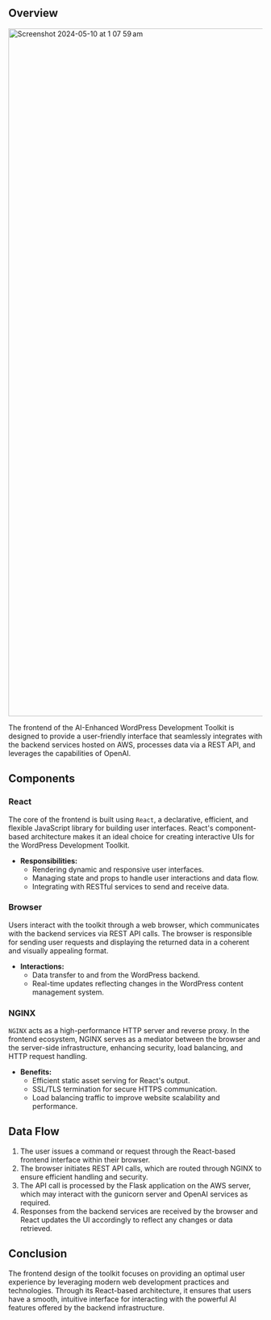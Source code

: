 
## Overview

<img width="1362" alt="Screenshot 2024-05-10 at 1 07 59 am" src="https://github.com/ZIYANGSONG2003/AI-Enhanced-WordPress-Development-Toolkit/assets/137986002/f84f27d9-9d4e-4ab7-9349-e79dcc6dbad4">




The frontend of the AI-Enhanced WordPress Development Toolkit is designed to provide a user-friendly interface that seamlessly integrates with the backend services hosted on AWS, processes data via a REST API, and leverages the capabilities of OpenAI.


## Components

### React

The core of the frontend is built using `React`, a declarative, efficient, and flexible JavaScript library for building user interfaces. React's component-based architecture makes it an ideal choice for creating interactive UIs for the WordPress Development Toolkit.

- **Responsibilities:**
  - Rendering dynamic and responsive user interfaces.
  - Managing state and props to handle user interactions and data flow.
  - Integrating with RESTful services to send and receive data.

### Browser

Users interact with the toolkit through a web browser, which communicates with the backend services via REST API calls. The browser is responsible for sending user requests and displaying the returned data in a coherent and visually appealing format.

- **Interactions:**
  - Data transfer to and from the WordPress backend.
  - Real-time updates reflecting changes in the WordPress content management system.

### NGINX

`NGINX` acts as a high-performance HTTP server and reverse proxy. In the frontend ecosystem, NGINX serves as a mediator between the browser and the server-side infrastructure, enhancing security, load balancing, and HTTP request handling.

- **Benefits:**
  - Efficient static asset serving for React's output.
  - SSL/TLS termination for secure HTTPS communication.
  - Load balancing traffic to improve website scalability and performance.

## Data Flow

1. The user issues a command or request through the React-based frontend interface within their browser.
2. The browser initiates REST API calls, which are routed through NGINX to ensure efficient handling and security.
3. The API call is processed by the Flask application on the AWS server, which may interact with the gunicorn server and OpenAI services as required.
4. Responses from the backend services are received by the browser and React updates the UI accordingly to reflect any changes or data retrieved.

## Conclusion

The frontend design of the toolkit focuses on providing an optimal user experience by leveraging modern web development practices and technologies. Through its React-based architecture, it ensures that users have a smooth, intuitive interface for interacting with the powerful AI features offered by the backend infrastructure.
